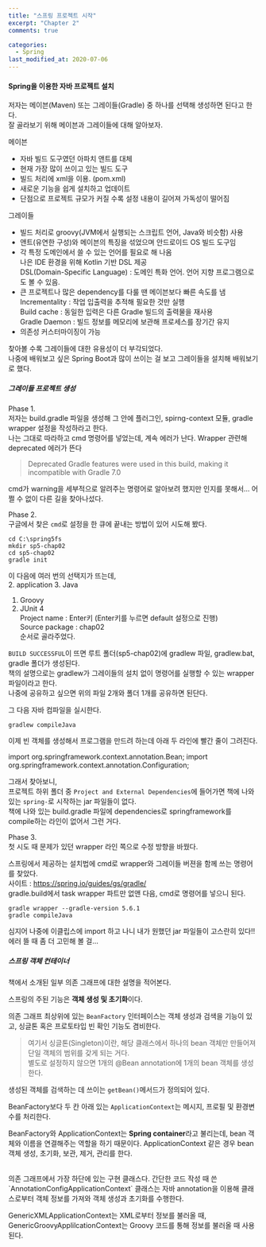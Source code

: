 ```yaml
---
title: "스프링 프로젝트 시작"
excerpt: "Chapter 2"
comments: true

categories:
  - Spring
last_modified_at: 2020-07-06
---
```

#### Spring을 이용한 자바 프로젝트 설치
저자는 메이븐(Maven) 또는 그레이들(Gradle) 중 하나를 선택해 생성하면 된다고 한다.   
잘 골라보기 위해 메이븐과 그레이들에 대해 알아보자.

메이븐
+ 자바 빌드 도구였던 아파치 앤트를 대체
+ 현재 가장 많이 쓰이고 있는 빌드 도구
+ 빌드 처리에 xml을 이용. (pom.xml)
+ 새로운 기능을 쉽게 설치하고 업데이트
+ 단점으로 프로젝트 규모가 커질 수록 설정 내용이 길어져 가독성이 떨어짐

그레이들
+ 빌드 처리로 groovy(JVM에서 실행되는 스크립트 언어, Java와 비슷함) 사용
+ 앤트(유연한 구성)와 메이븐의 특징을 섞었으며 안드로이드 OS 빌드 도구임
+ 각 특정 도메인에서 쓸 수 있는 언어를 필요로 해 나옴   
나은 IDE 환경을 위해 Kotlin 기반 DSL 제공   
DSL(Domain-Specific Language) : 도메인 특화 언어. 언어 지향 프로그램으로도 볼 수 있음.
+ 큰 프로젝트나 많은 dependency를 다룰 땐 메이븐보다 빠른 속도를 냄   
Incrementality : 작업 입출력을 추적해 필요한 것만 실행    
Build cache : 동일한 입력은 다른 Gradle 빌드의 출력물을 재사용   
Gradle Daemon : 빌드 정보를 메모리에 보관해 프로세스를 장기간 유지   
+ 의존성 커스터마이징이 가능

찾아볼 수록 그레이들에 대한 유용성이 더 부각되었다.   
나중에 배워보고 싶은 Spring Boot과 많이 쓰이는 걸 보고 그레이들을 설치해 배워보기로 했다.

##### 그레이들 프로젝트 생성
Phase 1.   
저자는 build.gradle 파일을 생성해 그 안에 플러그인, spirng-context 모듈, gradle wrapper 설정을 작성하라고 한다.   
나는 그대로 따라하고 cmd 명령어를 넣었는데, 계속 에러가 난다. Wrapper 관련해 deprecated 에러가 뜬다   
>Deprecated Gradle features were used in this build, making it incompatible with Gradle 7.0

cmd가 warning을 세부적으로 알려주는 명령어로 알아보려 했지만 인지를 못해서... 어쩔 수 없이 다른 길을 찾아나섰다.

Phase 2.   
구글에서 찾은 `cmd`로 설정을 한 큐에 끝내는 방법이 있어 시도해 봤다.
```
cd C:\spring5fs
mkdir sp5-chap02
cd sp5-chap02
gradle init
```
이 다음에 여러 번의 선택지가 뜨는데,   
2. application
3. Java
1. Groovy
1. JUnit 4   
Project name : Enter키 (Enter키를 누르면 default 설정으로 진행)   
Source package : chap02   
순서로 골라주었다.

`BUILD SUCCESSFUL`이 뜨면 루트 폴더(sp5-chap02)에 gradlew 파일, gradlew.bat, gradle 폴더가 생성된다.   
책의 설명으로는 gradlew가 그레이들의 설치 없이 명령어를 실행할 수 있는 wrapper 파일이라고 한다.   
나중에 공유하고 싶으면 위의 파일 2개와 폴더 1개를 공유하면 된단다.   

그 다음 자바 컴파일을 실시한다.
```
gradlew compileJava
```

이제 빈 객체를 생성해서 프로그램을 만드려 하는데 아래 두 라인에 빨간 줄이 그려진다.

import org.springframework.context.annotation.Bean;
import org.springframework.context.annotation.Configuration;

그래서 찾아보니,   
프로젝트 하위 폴더 중 `Project and External Dependencies`에 들어가면 책에 나와있는 `spring-`로 시작하는 jar 파일들이 없다.   
책에 나와 있는 build.gradle 파일에 dependencies로 springframework를 compile하는 라인이 없어서 그런 거다.   

Phase 3.   
첫 시도 때 문제가 있던 wrapper 라인 쪽으로 수정 방향을 바꿨다.

스프링에서 제공하는 설치법에 cmd로 wrapper와 그레이들 버젼을 함께 쓰는 명령어를 찾았다.   
사이트 : <https://spring.io/guides/gs/gradle/>   
gradle.build에서 task wrapper 파트만 없앤 다음, cmd로 명령어를 넣으니 된다.   
```
gradle wrapper --gradle-version 5.6.1
gradle compileJava
```
심지어 나중에 이클립스에 import 하고 나니 내가 원했던 jar 파일들이 고스란히 있다!!<br>
에러 뜰 때 좀 더 고민해 볼 걸...

##### 스프링 객체 컨테이너
책에서 소개된 일부 의존 그래프에 대한 설명을 적어본다.

스프링의 주된 기능은 <b>객체 생성 및 초기화</b>이다.

의존 그래프 최상위에 있는 `BeanFactory` 인터페이스는 객체 생성과 검색을 기능이 있고, 싱글톤 혹은 프로토타입 빈 확인 기능도 겸비한다.   

>여기서 싱글톤(Singleton)이란,
해당 클래스에서 하나의 bean 객체만 만들어져 단일 객체의 범위를 갖게 되는 거다.   
별도로 설정하지 않으면 1개의 @Bean annotation에 1개의 bean 객체를 생성한다.

생성된 객체를 검색하는 데 쓰이는 `getBean()`메서드가 정의되어 있다.

BeanFactory보다 두 칸 아래 있는 `ApplicationContext`는 메시지, 프로필 및 환경변수를 처리한다.

BeanFactory와 ApplicationContext는 <b>Spring container</b>라고 불리는데, bean 객체와 이름을 연결해주는 역할을 하기 때문이다.
ApplicationContext 같은 경우 bean 객체 생성, 초기화, 보관, 제거, 관리를 한다.

<br>
의존 그래프에서 가장 하단에 있는 구현 클래스다.
간단한 코드 작성 때 쓴 `AnnotationConfigApplicationContext` 클래스는 자바 annotation을 이용해 클래스로부터 객체 정보를 가져와 객체 생성과 초기화를 수행한다.   

GenericXMLApplicationContext는 XML로부터 정보를 불러올 때, GenericGroovyApplilcationContext는 Groovy 코드를 통해 정보를 불러올 때 사용된다.
